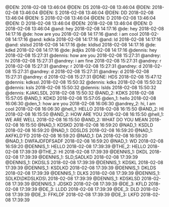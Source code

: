 @DEN:  2018-02-08 13:46:04
@DEN: DS 2018-02-08 13:46:04
@DEN:  2018-02-08 13:46:04
@DEN: S 2018-02-08 13:46:04
@DEN: DD 2018-02-08 13:46:04
@DEN: S 2018-02-08 13:46:04
@DEN: D 2018-02-08 13:46:04
@DEN: D 2018-02-08 13:46:04
@DEN:  2018-02-08 13:46:04
@DEN: D 2018-02-08 13:46:04
@and: hey 2018-02-08 14:17:16
@de: hey 2018-02-08 14:17:16
@de: how are you 2018-02-08 14:17:16
@and: i am cool 2018-02-08 14:17:16
@and: kdkla 2018-02-08 14:17:16
@and: ld 2018-02-08 14:17:16
@and: slslsd 2018-02-08 14:17:16
@de: kldlsd 2018-02-08 14:17:16
@de: kdkd 2018-02-08 14:17:16
@de: jkdjks 2018-02-08 14:17:16
@dennis: hey 2018-02-08 15:27:31
@dennis: how are you 2018-02-08 15:27:31
@andrey: hi  2018-02-08 15:27:31
@andrey: i am fine 2018-02-08 15:27:31
@andrey: r 2018-02-08 15:27:31
@andrey: r 2018-02-08 15:27:31
@andrey: d 2018-02-08 15:27:31
@andrey: d 2018-02-08 15:27:31
@andrey: d 2018-02-08 15:27:31
@andrey: d 2018-02-08 15:27:31
@DNE: HDS 2018-02-08 15:47:12
@dennis: kdkss\ 2018-02-08 15:50:32
@dennis: kdks 2018-02-08 15:50:32
@dennis: ksls 2018-02-08 15:50:32
@dennis: lslds 2018-02-08 15:50:32
@dennis: KJAKLSDL 2018-02-08 15:50:32
@AND_2: KDKS 2018-02-08 15:57:05
@AND_1: KDKD 2018-02-08 15:57:05
@den_1: hello 2018-02-08 16:06:30
@den_1: how are you 2018-02-08 16:06:30
@andrey_2: hi, I am cool 2018-02-08 16:06:30
@hell_1: HELLO 2018-02-08 16:15:50
@AND_2: HI  2018-02-08 16:15:50
@AND_2: HOW ARE YOU 2018-02-08 16:15:50
@hell_1: WE ARE WELL 2018-02-08 16:15:50
@AND_2: WHAT DO YOU MEAN 2018-02-08 16:15:50
@NAD_1: KDSKD 2018-02-08 16:59:20
@NAD_1: KSDLD 2018-02-08 16:59:20
@NAD_1: DDSLDS 2018-02-08 16:59:20
@NAD_1: AKFKLD'FD 2018-02-08 16:59:20
@NAD_1: DA 2018-02-08 16:59:20
@NAD_1: DWFAJDFDFSADF 2018-02-08 16:59:20
@NAD_1: WD 2018-02-08 16:59:20
@DENNIS_1: HELLO 2018-02-08 17:39:39
@THE_2: HELLO 2018-02-08 17:39:39
@THE_2: HI 2018-02-08 17:39:39
@DENNIS_1: DKDL 2018-02-08 17:39:39
@DENNIS_1: SLD;SADLKD 2018-02-08 17:39:39
@DENNIS_1: DKDSLS 2018-02-08 17:39:39
@DENNIS_1: KDSKL 2018-02-08 17:39:39
@DENNIS_1: KSDLKD 2018-02-08 17:39:39
@DENNIS_1: DKLDS 2018-02-08 17:39:39
@DENNIS_1: DLKS 2018-02-08 17:39:39
@DENNIS_1: SDLKD\DKDSLKDS\ 2018-02-08 17:39:39
@DENNIS_1: KDSKLSD 2018-02-08 17:39:39
@DENNIS_1: JDSKD 2018-02-08 17:39:39
@DE_3: KFLD 2018-02-08 17:39:39
@DE_3: LLDD 2018-02-08 17:39:39
@DE_3: DLD 2018-02-08 17:39:39
@DE_3: FFKLDF 2018-02-08 17:39:39
@DE_3: LKFD 2018-02-08 17:39:39
